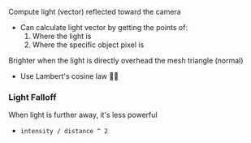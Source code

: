 Compute light (vector) reflected toward the camera
- Can calculate light vector by getting the points of:
	1. Where the light is
	2. Where the specific object pixel is

Brighter when the light is directly overhead the mesh triangle (normal)
- Use Lambert's cosine law 🤷‍♂

### Light Falloff
When light is further away, it's less powerful
- `intensity / distance ^ 2`